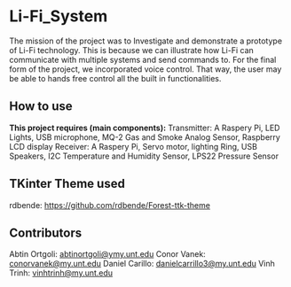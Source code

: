 # Li-Fi_System

The mission of the project was to Investigate and demonstrate a prototype of Li-Fi technology. This is because we can illustrate how Li-Fi can communicate with multiple systems and send commands to. For the final form of the project, we incorporated voice control. That way, the user may be able to hands free control all the built in functionalities.

## How to use

**This project requires (main components):**
      Transmitter: A Raspery Pi, LED Lights, USB microphone, MQ-2 Gas and Smoke Analog Sensor, Raspberry LCD display
      Receiver:    A Raspery Pi, Servo motor, lighting Ring, USB Speakers, I2C Temperature and Humidity Sensor, LPS22 Pressure Sensor 


## TKinter Theme used

rdbende: https://github.com/rdbende/Forest-ttk-theme

## Contributors

Abtin Ortgoli:  abtinortgoli@ymy.unt.edu
Conor Vanek:    conorvanek@my.unt.edu
Daniel Carillo: danielcarrillo3@my.unt.edu
Vinh Trinh:     vinhtrinh@my.unt.edu
